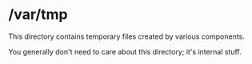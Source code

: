 /var/tmp
========

This directory contains temporary files created by various components.

You generally don't need to care about this directory; it's internal stuff.
